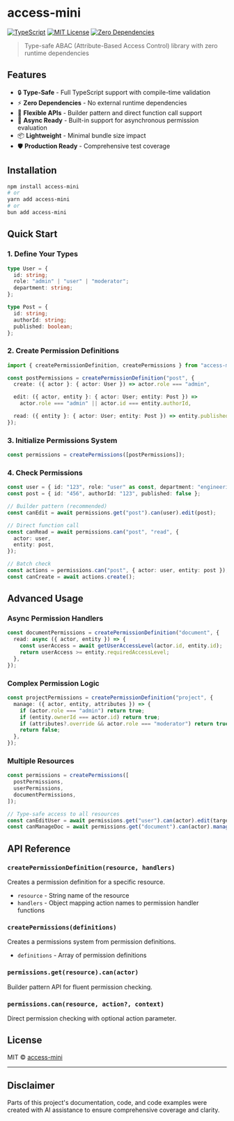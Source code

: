 # access-mini

[![TypeScript](https://img.shields.io/badge/TypeScript-5.0%2B-blue.svg)](https://www.typescriptlang.org/)
[![MIT License](https://img.shields.io/badge/License-MIT-green.svg)](https://opensource.org/licenses/MIT)
[![Zero Dependencies](https://img.shields.io/badge/Dependencies-0-brightgreen.svg)]()

> Type-safe ABAC (Attribute-Based Access Control) library with zero runtime dependencies

## Features

- 🔒 **Type-Safe** - Full TypeScript support with compile-time validation
- ⚡ **Zero Dependencies** - No external runtime dependencies
- 🎯 **Flexible APIs** - Builder pattern and direct function call support
- 🔄 **Async Ready** - Built-in support for asynchronous permission evaluation
- 📦 **Lightweight** - Minimal bundle size impact
- 🛡️ **Production Ready** - Comprehensive test coverage

## Installation

```bash
npm install access-mini
# or
yarn add access-mini
# or
bun add access-mini
```

## Quick Start

### 1. Define Your Types

```typescript
type User = {
  id: string;
  role: "admin" | "user" | "moderator";
  department: string;
};

type Post = {
  id: string;
  authorId: string;
  published: boolean;
};
```

### 2. Create Permission Definitions

```typescript
import { createPermissionDefinition, createPermissions } from "access-mini";

const postPermissions = createPermissionDefinition("post", {
  create: ({ actor }: { actor: User }) => actor.role === "admin",

  edit: ({ actor, entity }: { actor: User; entity: Post }) =>
    actor.role === "admin" || actor.id === entity.authorId,

  read: ({ entity }: { actor: User; entity: Post }) => entity.published,
});
```

### 3. Initialize Permissions System

```typescript
const permissions = createPermissions([postPermissions]);
```

### 4. Check Permissions

```typescript
const user = { id: "123", role: "user" as const, department: "engineering" };
const post = { id: "456", authorId: "123", published: false };

// Builder pattern (recommended)
const canEdit = await permissions.get("post").can(user).edit(post);

// Direct function call
const canRead = await permissions.can("post", "read", {
  actor: user,
  entity: post,
});

// Batch check
const actions = permissions.can("post", { actor: user, entity: post });
const canCreate = await actions.create();
```

## Advanced Usage

### Async Permission Handlers

```typescript
const documentPermissions = createPermissionDefinition("document", {
  read: async ({ actor, entity }) => {
    const userAccess = await getUserAccessLevel(actor.id, entity.id);
    return userAccess >= entity.requiredAccessLevel;
  },
});
```

### Complex Permission Logic

```typescript
const projectPermissions = createPermissionDefinition("project", {
  manage: ({ actor, entity, attributes }) => {
    if (actor.role === "admin") return true;
    if (entity.ownerId === actor.id) return true;
    if (attributes?.override && actor.role === "moderator") return true;
    return false;
  },
});
```

### Multiple Resources

```typescript
const permissions = createPermissions([
  postPermissions,
  userPermissions,
  documentPermissions,
]);

// Type-safe access to all resources
const canEditUser = await permissions.get("user").can(actor).edit(targetUser);
const canManageDoc = await permissions.get("document").can(actor).manage(doc);
```

## API Reference

### `createPermissionDefinition(resource, handlers)`

Creates a permission definition for a specific resource.

- `resource` - String name of the resource
- `handlers` - Object mapping action names to permission handler functions

### `createPermissions(definitions)`

Creates a permissions system from permission definitions.

- `definitions` - Array of permission definitions

### `permissions.get(resource).can(actor)`

Builder pattern API for fluent permission checking.

### `permissions.can(resource, action?, context)`

Direct permission checking with optional action parameter.

## License

MIT © [access-mini](https://github.com/grunklejp/access-mini)

---

## Disclaimer

Parts of this project's documentation, code, and code examples were created with AI assistance to ensure comprehensive coverage and clarity.
